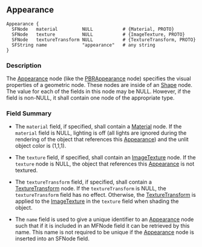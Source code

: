 ## Appearance

```
Appearance {
  SFNode   material         NULL           # {Material, PROTO}
  SFNode   texture          NULL           # {ImageTexture, PROTO}
  SFNode   textureTransform NULL           # {TextureTransform, PROTO}
  SFString name             "appearance"   # any string
}
```

### Description

The [Appearance](#appearance) node (like the [PBRAppearance](pbrappearance.md) node) specifies the visual properties of a geometric node. These nodes are inside of an [Shape](shape.md) node.
The value for each of the fields in this node may be NULL.
However, if the field is non-NULL, it shall contain one node of the appropriate type.

### Field Summary

- The `material` field, if specified, shall contain a [Material](material.md) node.
If the `material` field is NULL, lighting is off (all lights are ignored during the rendering of the object that references this [Appearance](#appearance)) and the unlit object color is (1,1,1).

- The `texture` field, if specified, shall contain an [ImageTexture](imagetexture.md) node.
If the `texture` node is NULL, the object that references this [Appearance](#appearance) is not textured.

- The `textureTransform` field, if specified, shall contain a [TextureTransform](texturetransform.md) node.
If the `textureTransform` is NULL, the `textureTransform` field has no effect.
Otherwise, the [TextureTransform](texturetransform.md) is applied to the [ImageTexture](imagetexture.md) in the `texture` field when shading the object.

- The `name` field is used to give a unique identifier to an [Appearance](#appearance) node such that if it is included in an MFNode field it can be retrieved by this name.
This name is not required to be unique if the [Appearance](#appearance) node is inserted into an SFNode field.
